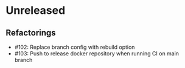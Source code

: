 # Unreleased


## Refactorings

 - #102: Replace branch config with rebuild option
 - #103: Push to release docker repository when running CI on main branch
